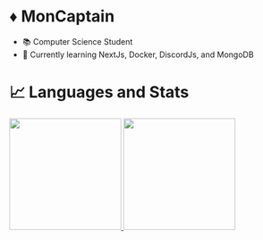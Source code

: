 
<!---
🍞 
--->
# ♦ MonCaptain

- 📚 Computer Science Student
- 🌱 Currently learning NextJs, Docker, DiscordJs, and MongoDB

# 📈 Languages and Stats

<div>
<a href="https://github.com/moncaptain">
<img height="200em" src="https://github-readme-stats.vercel.app/api/top-langs/?username=moncaptain&layout=compact&langs_count=8&theme=dracula"/>
<img height="200em" src="https://github-readme-stats.vercel.app/api?username=moncaptain&show_icons=true&theme=dracula&include_all_commits=true&count_private=true"/>
</div>
